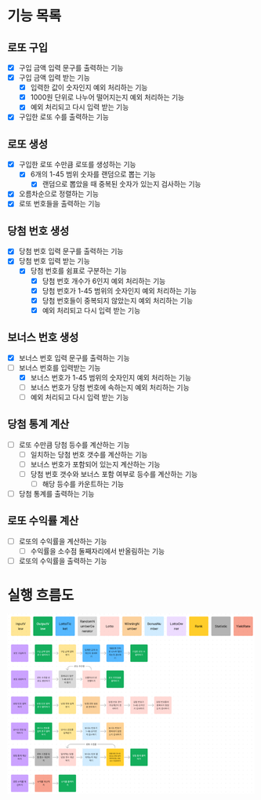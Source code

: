 # 기능 목록

## 로또 구입
- [x] 구입 금액 입력 문구를 출력하는 기능
- [x] 구입 금액 입력 받는 기능
  - [x] 입력한 값이 숫자인지 예외 처리하는 기능
  - [x] 1000원 단위로 나누어 떨어지는지 예외 처리하는 기능
  - [x] 예외 처리되고 다시 입력 받는 기능
- [x] 구입한 로또 수를 출력하는 기능

## 로또 생성
- [x] 구입한 로또 수만큼 로또를 생성하는 기능
  - [x] 6개의 1-45 범위 숫자를 랜덤으로 뽑는 기능
    - [x] 랜덤으로 뽑았을 때 중복된 숫자가 있는지 검사하는 기능
- [x] 오름차순으로 정렬하는 기능
- [x] 로또 번호들을 출력하는 기능

## 당첨 번호 생성
- [x] 당첨 번호 입력 문구를 출력하는 기능
- [x] 당첨 번호 입력 받는 기능
  - [x] 당첨 번호를 쉼표로 구분하는 기능
    - [x] 당첨 번호 개수가 6인지 예외 처리하는 기능
    - [x] 당첨 번호가 1-45 범위의 숫자인지 예외 처리하는 기능
    - [x] 당첨 번호들이 중복되지 않았는지 예외 처리하는 기능
    - [x] 예외 처리되고 다시 입력 받는 기능

## 보너스 번호 생성
- [x] 보너스 번호 입력 문구를 출력하는 기능
- [ ] 보너스 번호를 입력받는 기능
  - [x] 보너스 번호가 1-45 범위의 숫자인지 예외 처리하는 기능
  - [ ] 보너스 번호가 당첨 번호에 속하는지 예외 처리하는 기능
  - [ ] 예외 처리되고 다시 입력 받는 기능

## 당첨 통계 계산
- [ ] 로또 수만큼 당첨 등수를 계산하는 기능 
  - [ ] 일치하는 당첨 번호 갯수를 계산하는 기능
  - [ ] 보너스 번호가 포함되어 있는지 계산하는 기능
  - [ ] 당첨 번호 갯수와 보너스 포함 여부로 등수를 계산하는 기능
    - [ ] 해당 등수를 카운트하는 기능
- [ ] 당첨 통계를 출력하는 기능

## 로또 수익률 계산
- [ ] 로또의 수익률을 계산하는 기능
  - [ ] 수익률을 소수점 둘째자리에서 반올림하는 기능
- [ ] 로또의 수익률을 출력하는 기능

# 실행 흐름도
![img.png](img.png)